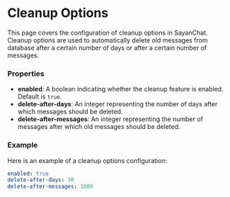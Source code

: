 # Cleanup Options

This page covers the configuration of cleanup options in SayanChat. Cleanup options are used to automatically delete old messages from database after a certain number of days or after a certain number of messages.

### Properties

- **enabled**: A boolean indicating whether the cleanup feature is enabled. Default is `true`.
- **delete-after-days**: An integer representing the number of days after which messages should be deleted.
- **delete-after-messages**: An integer representing the number of messages after which old messages should be deleted.

### Example

Here is an example of a cleanup options configuration:

```yaml
enabled: true
delete-after-days: 30
delete-after-messages: 1000
```